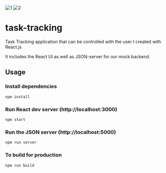 ![1](https://user-images.githubusercontent.com/55251990/144811463-8b1fe82c-4116-47ef-979f-9a8af17f6f96.PNG)
![2](https://user-images.githubusercontent.com/55251990/144811474-78aec3e5-2787-4d95-a50c-ec263e1c7040.PNG)

# task-tracking
Task Tracking application that can be controlled with the user I created with React.js

It includes the React UI as well as JSON-server for our mock backend.

## Usage

### Install dependencies

```
npm install
```

### Run React dev server (http://localhost:3000)

```
npm start
```

### Run the JSON server (http://localhost:5000)

```
npm run server
```

### To build for production

```
npm run build
```
